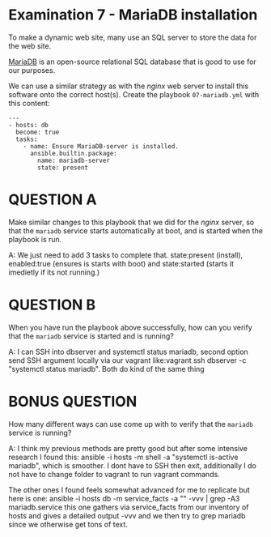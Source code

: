 # Examination 7 - MariaDB installation

To make a dynamic web site, many use an SQL server to store the data for the web site.

[MariaDB](https://mariadb.org/) is an open-source relational SQL database that is good
to use for our purposes.

We can use a similar strategy as with the _nginx_ web server to install this
software onto the correct host(s). Create the playbook `07-mariadb.yml` with this content:

    ---
    - hosts: db
      become: true
      tasks:
        - name: Ensure MariaDB-server is installed.
          ansible.builtin.package:
            name: mariadb-server
            state: present

# QUESTION A

Make similar changes to this playbook that we did for the _nginx_ server, so that
the `mariadb` service starts automatically at boot, and is started when the playbook
is run.

A: We just need to add 3 tasks to complete that. state:present (install), enabled:true (ensures is starts with boot) and state:started (starts it imedietly if its not running.)

# QUESTION B

When you have run the playbook above successfully, how can you verify that the `mariadb`
service is started and is running?

A: I can SSH into dbserver and systemctl status mariadb, second option send SSH argument locally via our vagrant like:vagrant ssh dbserver -c "systemctl status mariadb". Both do kind of the same thing

# BONUS QUESTION

How many different ways can use come up with to verify that the `mariadb` service is running?

A: I think my previous methods are pretty good but after some intensive research I found this: ansible -i hosts -m shell -a "systemctl is-active mariadb", which is smoother. I dont have to SSH then exit, additionally I do not have to change folder to vagrant to run vagrant commands.

The other ones I found feels somewhat advanced for me to replicate but here is one: ansible -i hosts db -m service_facts -a "" -vvv | grep -A3 mariadb.service this one gathers via service_facts from our inventory of hosts and gives a detailed output -vvv and we then try to grep mariadb since we otherwise get tons of text.
